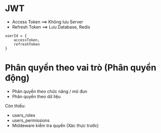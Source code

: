 # JWT

- Access Token ==> Không lưu Server
- Refresh Token ==> Lưu Database, Redis

```
userId = {
    accessToken,
    refreshToken
}
```

# Phân quyền theo vai trò (Phân quyền động)

- Phân quyền theo chức năng / mô đun
- Phân quyền theo dữ liệu

Còn thiếu:

- users_roles
- users_permissions
- Middeware kiểm tra quyền (Xác thực trước)
